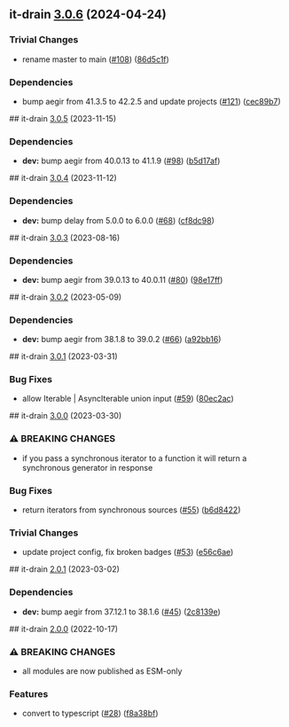 ## it-drain [3.0.6](https://github.com/achingbrain/it/compare/it-drain-v3.0.5...it-drain-3.0.6) (2024-04-24)


### Trivial Changes

* rename master to main ([#108](https://github.com/achingbrain/it/issues/108)) ([86d5c1f](https://github.com/achingbrain/it/commit/86d5c1f2082c79a49ef1e75511abfa7e647fd7b9))


### Dependencies

* bump aegir from 41.3.5 to 42.2.5 and update projects ([#121](https://github.com/achingbrain/it/issues/121)) ([cec89b7](https://github.com/achingbrain/it/commit/cec89b7c790bea695b053e3b6b3c255655def1cd))

## it-drain [3.0.5](https://github.com/achingbrain/it/compare/it-drain-v3.0.4...it-drain-v3.0.5) (2023-11-15)


### Dependencies

* **dev:** bump aegir from 40.0.13 to 41.1.9 ([#98](https://github.com/achingbrain/it/issues/98)) ([b5d17af](https://github.com/achingbrain/it/commit/b5d17af750dfa2191423dcf06f37b06e5a866ec8))

## it-drain [3.0.4](https://github.com/achingbrain/it/compare/it-drain-v3.0.3...it-drain-v3.0.4) (2023-11-12)


### Dependencies

* **dev:** bump delay from 5.0.0 to 6.0.0 ([#68](https://github.com/achingbrain/it/issues/68)) ([cf8dc98](https://github.com/achingbrain/it/commit/cf8dc98bc22c9baf22a3620d08c04db6b3f99f6a))

## it-drain [3.0.3](https://github.com/achingbrain/it/compare/it-drain-v3.0.2...it-drain-v3.0.3) (2023-08-16)


### Dependencies

* **dev:** bump aegir from 39.0.13 to 40.0.11 ([#80](https://github.com/achingbrain/it/issues/80)) ([98e17ff](https://github.com/achingbrain/it/commit/98e17ff5f108fce177d98a56c201533a415623e4))

## it-drain [3.0.2](https://github.com/achingbrain/it/compare/it-drain-v3.0.1...it-drain-v3.0.2) (2023-05-09)


### Dependencies

* **dev:** bump aegir from 38.1.8 to 39.0.2 ([#66](https://github.com/achingbrain/it/issues/66)) ([a92bb16](https://github.com/achingbrain/it/commit/a92bb1690e8d584292e37c878d40f437036721a7))

## it-drain [3.0.1](https://github.com/achingbrain/it/compare/it-drain-v3.0.0...it-drain-v3.0.1) (2023-03-31)


### Bug Fixes

* allow Iterable | AsyncIterable union input ([#59](https://github.com/achingbrain/it/issues/59)) ([80ec2ac](https://github.com/achingbrain/it/commit/80ec2ace4f64b6291b39cb51bc5ebe2cedba7152))

## it-drain [3.0.0](https://github.com/achingbrain/it/compare/it-drain-v2.0.1...it-drain-v3.0.0) (2023-03-30)


### ⚠ BREAKING CHANGES

* if you pass a synchronous iterator to a function it will return a synchronous generator in response

### Bug Fixes

* return iterators from synchronous sources ([#55](https://github.com/achingbrain/it/issues/55)) ([b6d8422](https://github.com/achingbrain/it/commit/b6d84222eb8e6d8c8956810d0e2ec1f065909742))


### Trivial Changes

* update project config, fix broken badges ([#53](https://github.com/achingbrain/it/issues/53)) ([e56c6ae](https://github.com/achingbrain/it/commit/e56c6ae9a0a766b5eab77040e92b2e034ce52d2e))

## it-drain [2.0.1](https://github.com/achingbrain/it/compare/it-drain-v2.0.0...it-drain-v2.0.1) (2023-03-02)


### Dependencies

* **dev:** bump aegir from 37.12.1 to 38.1.6 ([#45](https://github.com/achingbrain/it/issues/45)) ([2c8139e](https://github.com/achingbrain/it/commit/2c8139ef060efa72c386aa3863e6c575f6f199e5))

## it-drain [2.0.0](https://github.com/achingbrain/it/compare/it-drain-v1.0.5...it-drain-v2.0.0) (2022-10-17)


### ⚠ BREAKING CHANGES

* all modules are now published as ESM-only

### Features

* convert to typescript ([#28](https://github.com/achingbrain/it/issues/28)) ([f8a38bf](https://github.com/achingbrain/it/commit/f8a38bfb1b902e8101f1077eb33c3cea49819464))
